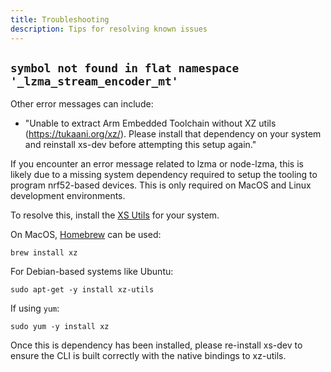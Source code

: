 ```yaml
---
title: Troubleshooting
description: Tips for resolving known issues
---
```


## `symbol not found in flat namespace '_lzma_stream_encoder_mt'`

Other error messages can include: 

- "Unable to extract Arm Embedded Toolchain without XZ utils (https://tukaani.org/xz/). Please install that dependency on your system and reinstall xs-dev before attempting this setup again."

If you encounter an error message related to lzma or node-lzma, this is likely due to a missing system dependency required to setup the tooling to program nrf52-based devices. This is only required on MacOS and Linux development environments.

To resolve this, install the [XS Utils](https://tukaani.org/xz/) for your system.

On MacOS, [Homebrew](https://brew.sh) can be used:

```
brew install xz
```

For Debian-based systems like Ubuntu:

```
sudo apt-get -y install xz-utils
```

If using `yum`:

```
sudo yum -y install xz
```

Once this is dependency has been installed, please re-install xs-dev to ensure the CLI is built correctly with the native bindings to xz-utils.

